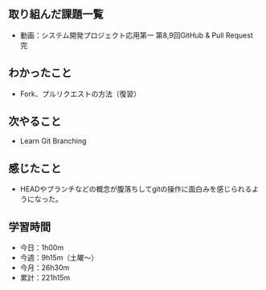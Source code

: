  ## 取り組んだ課題一覧
- 動画：システム開発プロジェクト応用第一 第8,9回GitHub & Pull Request 完
## わかったこと
- Fork、プルリクエストの方法（復習）
## 次やること
- Learn Git Branching
## 感じたこと
- HEADやブランチなどの概念が腹落ちしてgitの操作に面白みを感じられるようになった。
## 学習時間
- 今日：1h00m
- 今週：9h15m（土曜〜）
- 今月：26h30m
- 累計：221h15m
